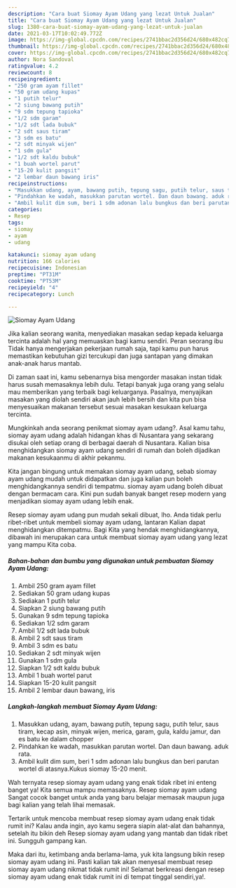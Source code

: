 ```yaml
---
description: "Cara buat Siomay Ayam Udang yang lezat Untuk Jualan"
title: "Cara buat Siomay Ayam Udang yang lezat Untuk Jualan"
slug: 1380-cara-buat-siomay-ayam-udang-yang-lezat-untuk-jualan
date: 2021-03-17T10:02:49.772Z
image: https://img-global.cpcdn.com/recipes/2741bbac2d356d24/680x482cq70/siomay-ayam-udang-foto-resep-utama.jpg
thumbnail: https://img-global.cpcdn.com/recipes/2741bbac2d356d24/680x482cq70/siomay-ayam-udang-foto-resep-utama.jpg
cover: https://img-global.cpcdn.com/recipes/2741bbac2d356d24/680x482cq70/siomay-ayam-udang-foto-resep-utama.jpg
author: Nora Sandoval
ratingvalue: 4.2
reviewcount: 8
recipeingredient:
- "250 gram ayam fillet"
- "50 gram udang kupas"
- "1 putih telur"
- "2 siung bawang putih"
- "9 sdm tepung tapioka"
- "1/2 sdm garam"
- "1/2 sdt lada bubuk"
- "2 sdt saus tiram"
- "3 sdm es batu"
- "2 sdt minyak wijen"
- "1 sdm gula"
- "1/2 sdt kaldu bubuk"
- "1 buah wortel parut"
- "15-20 kulit pangsit"
- "2 lembar daun bawang iris"
recipeinstructions:
- "Masukkan udang, ayam, bawang putih, tepung sagu, putih telur, saus tiram, kecap asin, minyak wijen, merica, garam, gula, kaldu jamur, dan es batu ke dalam chopper"
- "Pindahkan ke wadah, masukkan parutan wortel. Dan daun bawang. aduk rata."
- "Ambil kulit dim sum, beri 1 sdm adonan lalu bungkus dan beri parutan wortel di atasnya.Kukus siomay 15-20 menit."
categories:
- Resep
tags:
- siomay
- ayam
- udang

katakunci: siomay ayam udang 
nutrition: 166 calories
recipecuisine: Indonesian
preptime: "PT31M"
cooktime: "PT53M"
recipeyield: "4"
recipecategory: Lunch

---
```



![Siomay Ayam Udang](https://img-global.cpcdn.com/recipes/2741bbac2d356d24/680x482cq70/siomay-ayam-udang-foto-resep-utama.jpg)

Jika kalian seorang wanita, menyediakan masakan sedap kepada keluarga tercinta adalah hal yang memuaskan bagi kamu sendiri. Peran seorang ibu Tidak hanya mengerjakan pekerjaan rumah saja, tapi kamu pun harus memastikan kebutuhan gizi tercukupi dan juga santapan yang dimakan anak-anak harus mantab.

Di zaman  saat ini, kamu sebenarnya bisa mengorder masakan instan tidak harus susah memasaknya lebih dulu. Tetapi banyak juga orang yang selalu mau memberikan yang terbaik bagi keluarganya. Pasalnya, menyajikan masakan yang diolah sendiri akan jauh lebih bersih dan kita pun bisa menyesuaikan makanan tersebut sesuai masakan kesukaan keluarga tercinta. 



Mungkinkah anda seorang penikmat siomay ayam udang?. Asal kamu tahu, siomay ayam udang adalah hidangan khas di Nusantara yang sekarang disukai oleh setiap orang di berbagai daerah di Nusantara. Kalian bisa menghidangkan siomay ayam udang sendiri di rumah dan boleh dijadikan makanan kesukaanmu di akhir pekanmu.

Kita jangan bingung untuk memakan siomay ayam udang, sebab siomay ayam udang mudah untuk didapatkan dan juga kalian pun boleh menghidangkannya sendiri di tempatmu. siomay ayam udang boleh dibuat dengan bermacam cara. Kini pun sudah banyak banget resep modern yang menjadikan siomay ayam udang lebih enak.

Resep siomay ayam udang pun mudah sekali dibuat, lho. Anda tidak perlu ribet-ribet untuk membeli siomay ayam udang, lantaran Kalian dapat menghidangkan ditempatmu. Bagi Kita yang hendak menghidangkannya, dibawah ini merupakan cara untuk membuat siomay ayam udang yang lezat yang mampu Kita coba.

<!--inarticleads1-->

##### Bahan-bahan dan bumbu yang digunakan untuk pembuatan Siomay Ayam Udang:

1. Ambil 250 gram ayam fillet
1. Sediakan 50 gram udang kupas
1. Sediakan 1 putih telur
1. Siapkan 2 siung bawang putih
1. Gunakan 9 sdm tepung tapioka
1. Sediakan 1/2 sdm garam
1. Ambil 1/2 sdt lada bubuk
1. Ambil 2 sdt saus tiram
1. Ambil 3 sdm es batu
1. Sediakan 2 sdt minyak wijen
1. Gunakan 1 sdm gula
1. Siapkan 1/2 sdt kaldu bubuk
1. Ambil 1 buah wortel parut
1. Siapkan 15-20 kulit pangsit
1. Ambil 2 lembar daun bawang, iris




<!--inarticleads2-->

##### Langkah-langkah membuat Siomay Ayam Udang:

1. Masukkan udang, ayam, bawang putih, tepung sagu, putih telur, saus tiram, kecap asin, minyak wijen, merica, garam, gula, kaldu jamur, dan es batu ke dalam chopper
1. Pindahkan ke wadah, masukkan parutan wortel. Dan daun bawang. aduk rata.
1. Ambil kulit dim sum, beri 1 sdm adonan lalu bungkus dan beri parutan wortel di atasnya.Kukus siomay 15-20 menit.




Wah ternyata resep siomay ayam udang yang enak tidak ribet ini enteng banget ya! Kita semua mampu memasaknya. Resep siomay ayam udang Sangat cocok banget untuk anda yang baru belajar memasak maupun juga bagi kalian yang telah lihai memasak.

Tertarik untuk mencoba membuat resep siomay ayam udang enak tidak rumit ini? Kalau anda ingin, ayo kamu segera siapin alat-alat dan bahannya, setelah itu bikin deh Resep siomay ayam udang yang mantab dan tidak ribet ini. Sungguh gampang kan. 

Maka dari itu, ketimbang anda berlama-lama, yuk kita langsung bikin resep siomay ayam udang ini. Pasti kalian tak akan menyesal membuat resep siomay ayam udang nikmat tidak rumit ini! Selamat berkreasi dengan resep siomay ayam udang enak tidak rumit ini di tempat tinggal sendiri,ya!.

